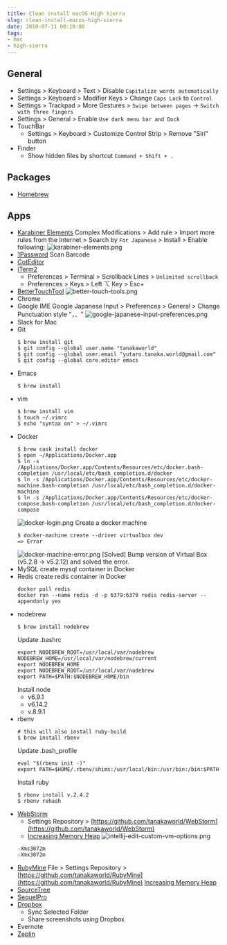 ```yaml
---
title: Clean install macOS High Sierra
slug: clean-install-macos-high-sierra
date: 2018-07-11 00:10:00
tags:
- mac
- high-sierra
---
```


## General
- Settings > Keyboard > Text > Disable `Capitalize words automatically`
- Settings > Keyboard > Modifier Keys > Change `Caps Lock` to `Control`
- Settings > Trackpad > More Gestures > `Swipe between pages` -> `Switch with three fingers`
- Settings > General > Enable `Use dark menu bar and Dock`
- TouchBar
	- Settings > Keyboard > Customize Control Strip > Remove "Siri" button
- Finder
    - Show hidden files by shortcut `Command + Shift + .`

## Packages
- [Homebrew](https://brew.sh/)

## Apps
- [Karabiner Elements](https://pqrs.org/osx/karabiner/)	
     Complex Modifications > Add rule > Import more rules from the Internet > Search by `For Japanese` > Install > Enable following:
     ![karabiner-elements.png](karabiner-elements.png 'karabiner-elements.png')
- [1Password](https://1password.com/downloads/)
    Scan Barcode
- [CotEditor](https://coteditor.com/)
- [iTerm2](https://www.iterm2.com/)
     - Preferences > Terminal > Scrollback Lines > `Unlimited scrollback`
     - Preferences > Keys > Left ⌥ Key > Esc+
- [BetterTouchTool](https://folivora.ai/downloads/)
    ![better-touch-tools.png](better-touch-tools.png 'better-touch-tools.png')
- Chrome
- Google IME
	Google Japanese Input > Preferences > General > Change Punctuation style "，．"
	![google-japanese-input-preferences.png](google-japanese-input-preferences.png 'google-japanese-input-preferences.png')
- Slack for Mac
- Git
    ```
    $ brew install git
    $ git config --global user.name "tanakaworld"
    $ git config --global user.email "yutaro.tanaka.world@gmail.com"
	$ git config --global core.editor emacs
    ```
- Emacs
	```
	$ brew install 
	```
- vim
    ```
    $ brew install vim
    $ touch ~/.vimrc
    $ echo "syntax on" > ~/.vimrc
    ```
- Docker
    ```
    $ brew cask install docker
    $ open ~/Applications/Docker.app
	$ ln -s /Applications/Docker.app/Contents/Resources/etc/docker.bash-completion /usr/local/etc/bash_completion.d/docker
	$ ln -s /Applications/Docker.app/Contents/Resources/etc/docker-machine.bash-completion /usr/local/etc/bash_completion.d/docker-machine
	$ ln -s /Applications/Docker.app/Contents/Resources/etc/docker-compose.bash-completion /usr/local/etc/bash_completion.d/docker-compose
	```
	![docker-login.png](docker-login.png 'docker-login.png')
	Create a docker machine
	```
    $ docker-machine create --driver virtualbox dev
    => Error
    ```
    ![docker-machine-error.png](docker-machine-error.png 'docker-machine-error.png')
	[Solved] Bump version of Virtual Box (v5.2.8 -> v5.2.12) and solved the error.
- MySQL
	create mysql container in Docker
- Redis
	create redis container in Docker
	```
	docker pull redis
	docker run --name redis -d -p 6379:6379 redis redis-server --appendonly yes
	```
- nodebrew
    ```
    $ brew install nodebrew
    ```
    Update .bashrc
    ```
    export NODEBREW_ROOT=/usr/local/var/nodebrew
    NODEBREW_HOME=/usr/local/var/nodebrew/current
    export NODEBREW_HOME
    export NODEBREW_ROOT=/usr/local/var/nodebrew
    export PATH=$PATH:$NODEBREW_HOME/bin
	```
	Install node
	- v6.9.1
	- v6.14.2
	- v.8.9.1
- rbenv
	```
	# this will also install ruby-build
	$ brew install rbenv
	```
	Update .bash_profile
	```
    eval "$(rbenv init -)"
    export PATH=$HOME/.rbenv/shims:/usr/local/bin:/usr/bin:/bin:$PATH
    ```
    Install ruby
    ```
    $ rbenv install v.2.4.2
    $ rbenv rehash
    ```
- [WebStorm](https://www.jetbrains.com/webstorm/)
	- Settings Repository > [https://github.com/tanakaworld/WebStorm](https://github.com/tanakaworld/WebStorm)
	- [Increasing Memory Heap](https://www.jetbrains.com/help/idea/increasing-memory-heap.html)
    ![intellij-edit-custom-vm-options.png](intellij-edit-custom-vm-options.png 'intellij-edit-custom-vm-options.png')
    ```
    -Xms3072m
    -Xmx3072m
    ```
- [RubyMine](https://www.jetbrains.com/ruby/)
	File > Settings Repository > [https://github.com/tanakaworld/RubyMine](https://github.com/tanakaworld/RubyMine)
	[Increasing Memory Heap](https://www.jetbrains.com/help/idea/increasing-memory-heap.html)
- [SourceTree](https://www.sourcetreeapp.com/)
- [SequelPro](https://sequelpro.com/)
- [Dropbox](https://www.dropbox.com/)
	- Sync Selected Folder
	- Share screenshots using Dropbox
- Evernote
- [Zeplin](https://zeplin.io/)

